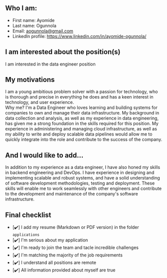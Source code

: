 ## Who I am:

- First name: Ayomide
- Last name: Ogunnola 
- Email: aogunnola@gmail.com
- LinkedIn profile: https://www.linkedin.com/in/ayomide-ogunnola/

## I am interested about the position(s)

I am interested in the data engineer position 

## My motivations

I am a young ambitious problem solver with a passion for technology, who is thorough and precise in everything he does and has a keen interest in technology, and user experience. \
Why me? I'm a Data Engineer who loves learning and building systems for companies to own and manage their data infrastructure. My background in data collection and analysis, as well as my experience in data engineering, has given me a strong foundation in the skills required for this position. My experience in administering and managing cloud infrastructure, as well as my ability to write and deploy scalable data pipelines would allow me to quickly integrate into the role and contribute to the success of the company.



## And I would like to add...

In addition to my experience as a data engineer, I have also honed my skills in backend engineering and DevOps. I have experience in designing and implementing scalable and robust systems, and have a solid understanding of software development methodologies, testing and deployment. These skills will enable me to work seamlessly with other engineers and contribute to the development and maintenance of the company's software infrastructure.


## Final checklist

<!-- Make sure to check all these items -->

- [✔️] I add my resume (Markdown or PDF version) in the folder `applications`
- [✔️] I'm serious about my application
- [✔️] I'm ready to join the team and tacle incredible challenges
- [✔️] I'm matching the majority of the job requirements
- [✔️] I understand all positions are remote
- [✔️] All information provided about myself are true
